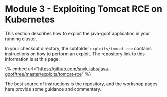 # Module 3 - Exploiting Tomcat RCE on Kubernetes

This section describes how to exploit the java-goof application in your running cluster.

In your checkout directory, the subfolder `exploits/tomcat-rce` contains instructions on how to perform an exploit.  The repository link to this information is at this page:

{% embed url="https://github.com/snyk-labs/java-goof/tree/master/exploits/tomcat-rce" %}

The best source of instructions is the repository, and the workshop pages here provide some guidance and commentary.

